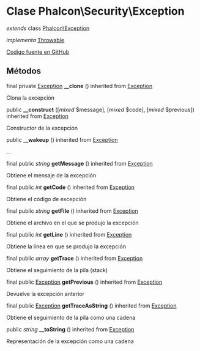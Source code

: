 # Clase **Phalcon\\Security\\Exception**

*extends* class [Phalcon\Exception](/en/3.1.2/api/Phalcon_Exception)

*implementa* [Throwable](http://php.net/manual/en/class.throwable.php)

<a href="https://github.com/phalcon/cphalcon/blob/master/phalcon/security/exception.zep" class="btn btn-default btn-sm">Codigo fuente en GitHub</a>

## Métodos

final private [Exception](http://php.net/manual/en/class.exception.php) **__clone** () inherited from [Exception](http://php.net/manual/en/class.exception.php)

Clona la excepción

public **__construct** ([*mixed* $message], [*mixed* $code], [*mixed* $previous]) inherited from [Exception](http://php.net/manual/en/class.exception.php)

Constructor de la excepción

public **__wakeup** () inherited from [Exception](http://php.net/manual/en/class.exception.php)

...

final public *string* **getMessage** () inherited from [Exception](http://php.net/manual/en/class.exception.php)

Obtiene el mensaje de la excepción

final public *int* **getCode** () inherited from [Exception](http://php.net/manual/en/class.exception.php)

Obtiene el código de excepción

final public *string* **getFile** () inherited from [Exception](http://php.net/manual/en/class.exception.php)

Obtiene el archivo en el que se produjo la excepción

final public *int* **getLine** () inherited from [Exception](http://php.net/manual/en/class.exception.php)

Obtiene la línea en que se produjo la excepción

final public *array* **getTrace** () inherited from [Exception](http://php.net/manual/en/class.exception.php)

Obtiene el seguimiento de la pila (stack)

final public [Exception](http://php.net/manual/en/class.exception.php) **getPrevious** () inherited from [Exception](http://php.net/manual/en/class.exception.php)

Devuelve la excepción anterior

final public [Exception](http://php.net/manual/en/class.exception.php) **getTraceAsString** () inherited from [Exception](http://php.net/manual/en/class.exception.php)

Obtiene el seguimiento de la pila como una cadena

public *string* **__toString** () inherited from [Exception](http://php.net/manual/en/class.exception.php)

Representación de la excepción como una cadena